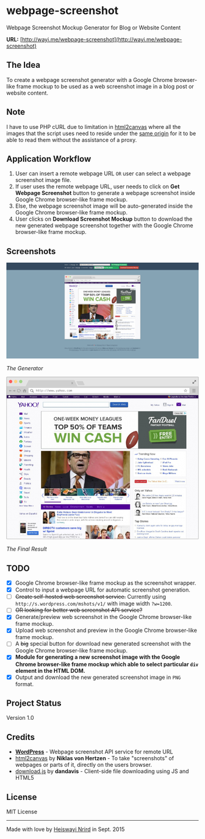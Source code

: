 # webpage-screenshot

Webpage Screenshot Mockup Generator for Blog or Website Content

**URL:** [http://wayi.me/webpage-screenshot](http://wayi.me/webpage-screenshot)

## The Idea

To create a webpage screenshot generator with a Google Chrome browser-like frame mockup to be used as a web screenshot image in a blog post or website content.

## Note

I have to use PHP cURL due to limitation in [html2canvas](http://html2canvas.hertzen.com/documentation.html) where all the images that the script uses need to reside under the [same origin](http://en.wikipedia.org/wiki/Same_origin_policy) for it to be able to read them without the assistance of a proxy.

## Application Workflow

1. User can insert a remote webpage URL `OR` user can select a webpage screenshot image file.
2. If user uses the remote webpage URL, user needs to click on **Get Webpage Screenshot** button to generate a webpage screenshot inside Google Chrome browser-like frame mockup.
3. Else, the webpage screenshot image will be auto-generated inside the Google Chrome browser-like frame mockup.
4. User clicks on **Download Screenshot Mockup** button to download the new generated webpage screenshot together with the Google Chrome browser-like frame mockup.

## Screenshots

![Generator](generator.png)

_The Generator_

![Result](result.png)

_The Final Result_

## TODO

* [x] Google Chrome browser-like frame mockup as the screenshot wrapper.
* [x] Control to input a webpage URL for automatic screenshot generation.
* [ ] ~~Create self-hosted web screenshot service.~~ Currently using `http://s.wordpress.com/mshots/v1/` with image width `?w=1200`.
* [ ] ~~OR looking for better web screenshot API service?~~
* [x] Generate/preview web screenshot in the Google Chrome browser-like frame mockup.
* [x] Upload web screenshot and preview in the Google Chrome browser-like frame mockup.
* [ ] A ~~big~~ special button for download new generated screenshot with the Google Chrome browser-like frame mockup.
* [x] **Module for generating a new screenshot image with the Google Chrome browser-like frame mockup which able to select particular `div` element in the HTML DOM.**
* [x] Output and download the new generated screenshot image in `PNG` format.

## Project Status

Version 1.0

## Credits

* [**WordPress**](https://wordpress.com/) - Webpage screenshot API service for remote URL
* [html2canvas](http://html2canvas.hertzen.com/) by **Niklas von Hertzen** - To take "screenshots" of webpages or parts of it, directly on the users browser.
* [download.js](http://danml.com/download.html) by **dandavis** - Client-side file downloading using JS and HTML5

## License

MIT License

---

Made with love by [Heiswayi Nrird](http://heiswayi.github.io) in Sept. 2015
